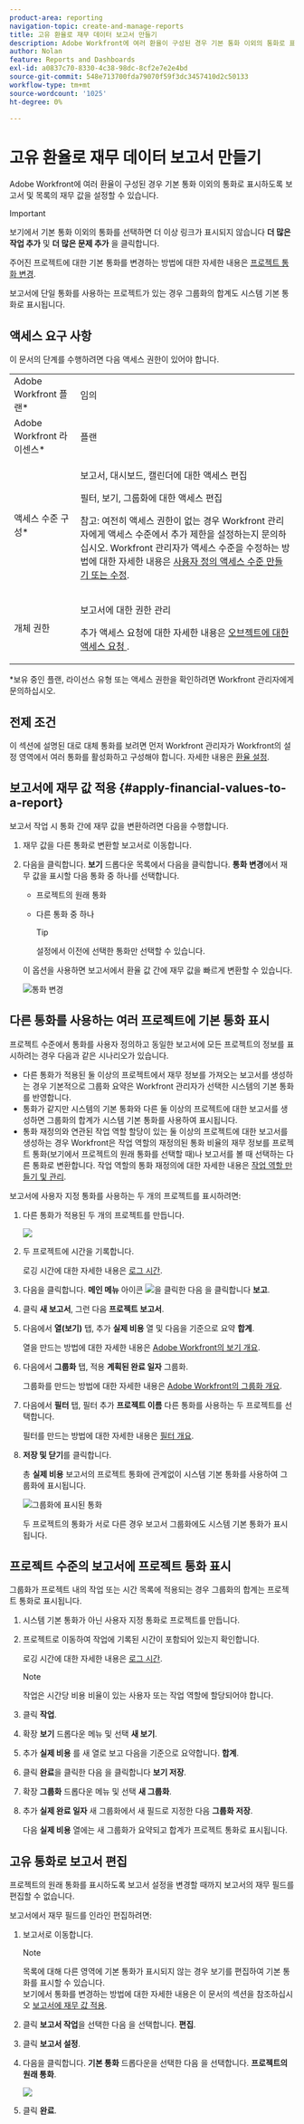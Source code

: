 ```yaml
---
product-area: reporting
navigation-topic: create-and-manage-reports
title: 고유 환율로 재무 데이터 보고서 만들기
description: Adobe Workfront에 여러 환율이 구성된 경우 기본 통화 이외의 통화로 표시하도록 보고서 및 목록의 재무 값을 설정할 수 있습니다.
author: Nolan
feature: Reports and Dashboards
exl-id: a0837c70-8330-4c38-98dc-8cf2e7e2e4bd
source-git-commit: 548e713700fda79070f59f3dc3457410d2c50133
workflow-type: tm+mt
source-wordcount: '1025'
ht-degree: 0%

---
```


# 고유 환율로 재무 데이터 보고서 만들기

Adobe Workfront에 여러 환율이 구성된 경우 기본 통화 이외의 통화로 표시하도록 보고서 및 목록의 재무 값을 설정할 수 있습니다.

>[!IMPORTANT]
>
>보기에서 기본 통화 이외의 통화를 선택하면 더 이상 링크가 표시되지 않습니다 **더 많은 작업 추가** 및 **더 많은 문제 추가** 을 클릭합니다.

주어진 프로젝트에 대한 기본 통화를 변경하는 방법에 대한 자세한 내용은 [프로젝트 통화 변경](../../../manage-work/projects/project-finances/change-project-currency.md).

보고서에 단일 통화를 사용하는 프로젝트가 있는 경우 그룹화의 합계도 시스템 기본 통화로 표시됩니다.

## 액세스 요구 사항

이 문서의 단계를 수행하려면 다음 액세스 권한이 있어야 합니다.

<table style="table-layout:auto"> 
 <col> 
 <col> 
 <tbody> 
  <tr> 
   <td role="rowheader">Adobe Workfront 플랜*</td> 
   <td> <p>임의</p> </td> 
  </tr> 
  <tr> 
   <td role="rowheader">Adobe Workfront 라이센스*</td> 
   <td> <p>플랜 </p> </td> 
  </tr> 
  <tr> 
   <td role="rowheader">액세스 수준 구성*</td> 
   <td> <p>보고서, 대시보드, 캘린더에 대한 액세스 편집</p> <p>필터, 보기, 그룹화에 대한 액세스 편집</p> <p>참고: 여전히 액세스 권한이 없는 경우 Workfront 관리자에게 액세스 수준에서 추가 제한을 설정하는지 문의하십시오. Workfront 관리자가 액세스 수준을 수정하는 방법에 대한 자세한 내용은 <a href="../../../administration-and-setup/add-users/configure-and-grant-access/create-modify-access-levels.md" class="MCXref xref">사용자 정의 액세스 수준 만들기 또는 수정</a>.</p> </td> 
  </tr> 
  <tr> 
   <td role="rowheader">개체 권한</td> 
   <td> <p>보고서에 대한 권한 관리</p> <p>추가 액세스 요청에 대한 자세한 내용은 <a href="../../../workfront-basics/grant-and-request-access-to-objects/request-access.md" class="MCXref xref">오브젝트에 대한 액세스 요청 </a>.</p> </td> 
  </tr> 
 </tbody> 
</table>

&#42;보유 중인 플랜, 라이선스 유형 또는 액세스 권한을 확인하려면 Workfront 관리자에게 문의하십시오.

## 전제 조건

이 섹션에 설명된 대로 대체 통화를 보려면 먼저 Workfront 관리자가 Workfront의 설정 영역에서 여러 통화를 활성화하고 구성해야 합니다. 자세한 내용은 [환율 설정](../../../administration-and-setup/manage-workfront/exchange-rates/set-up-exchange-rates.md).

## 보고서에 재무 값 적용 {#apply-financial-values-to-a-report}

보고서 작업 시 통화 간에 재무 값을 변환하려면 다음을 수행합니다.

1. 재무 값을 다른 통화로 변환할 보고서로 이동합니다.
1. 다음을 클릭합니다. **보기** 드롭다운 목록에서 다음을 클릭합니다. **통화 변경**&#x200B;에서 재무 값을 표시할 다음 통화 중 하나를 선택합니다.

   * 프로젝트의 원래 통화
   * 다른 통화 중 하나

     >[!TIP]
     >
     >설정에서 이전에 선택한 통화만 선택할 수 있습니다.

   이 옵션을 사용하면 보고서에서 환율 값 간에 재무 값을 빠르게 변환할 수 있습니다.

   ![통화 변경](assets/qs-change-currency-2022-350x257.png)

   <!--
   <p data-mc-conditions="QuicksilverOrClassic.Quicksilver,QuicksilverOrClassic.Draft mode">(NOTE: drafted this tip because I think this is confusing; this is in the step above.)</p>
   -->

   <!--
   <note type="tip">
   You can also select the Change Currency option to convert financial values in other lists.
   <br>
   <img src="assets/nwe-change-currency-new-lists-350x219.png" style="width: 350;height: 219;" data-mc-conditions="QuicksilverOrClassic.Quicksilver">
   <br>
   <br>
   </note>
   -->

## 다른 통화를 사용하는 여러 프로젝트에 기본 통화 표시

프로젝트 수준에서 통화를 사용자 정의하고 동일한 보고서에 모든 프로젝트의 정보를 표시하려는 경우 다음과 같은 시나리오가 있습니다.

* 다른 통화가 적용된 둘 이상의 프로젝트에서 재무 정보를 가져오는 보고서를 생성하는 경우 기본적으로 그룹화 요약은 Workfront 관리자가 선택한 시스템의 기본 통화를 반영합니다.
* 통화가 같지만 시스템의 기본 통화와 다른 둘 이상의 프로젝트에 대한 보고서를 생성하면 그룹화의 합계가 시스템 기본 통화를 사용하여 표시됩니다.
* 통화 재정의와 연관된 작업 역할 할당이 있는 둘 이상의 프로젝트에 대한 보고서를 생성하는 경우 Workfront은 작업 역할의 재정의된 통화 비율의 재무 정보를 프로젝트 통화(보기에서 프로젝트의 원래 통화를 선택할 때)나 보고서를 볼 때 선택하는 다른 통화로 변환합니다. 작업 역할의 통화 재정의에 대한 자세한 내용은 [작업 역할 만들기 및 관리](../../../administration-and-setup/set-up-workfront/organizational-setup/create-manage-job-roles.md).

보고서에 사용자 지정 통화를 사용하는 두 개의 프로젝트를 표시하려면:

1. 다른 통화가 적용된 두 개의 프로젝트를 만듭니다.

   ![](assets/qs-currency-350x217.png)

1. 두 프로젝트에 시간을 기록합니다.

   로깅 시간에 대한 자세한 내용은 [로그 시간](../../../timesheets/create-and-manage-timesheets/log-time.md).

1. 다음을 클릭합니다. **메인 메뉴** 아이콘 ![](assets/main-menu-icon.png)을 클릭한 다음 을 클릭합니다 **보고**.
1. 클릭 **새 보고서**, 그런 다음 **프로젝트 보고서**.
1. 다음에서 **열(보기)** 탭, 추가 **실제 비용** 열 및 다음을 기준으로 요약 **합계**.

   열을 만드는 방법에 대한 자세한 내용은 [Adobe Workfront의 보기 개요](../../../reports-and-dashboards/reports/reporting-elements/views-overview.md).

1. 다음에서 **그룹화** 탭, 적용 **계획된 완료 일자** 그룹화.

   그룹화를 만드는 방법에 대한 자세한 내용은 [Adobe Workfront의 그룹화 개요](../../../reports-and-dashboards/reports/reporting-elements/groupings-overview.md).

1. 다음에서 **필터** 탭, 필터 추가 **프로젝트 이름** 다른 통화를 사용하는 두 프로젝트를 선택합니다.

   필터를 만드는 방법에 대한 자세한 내용은 [필터 개요](../../../reports-and-dashboards/reports/reporting-elements/filters-overview.md).

1. **저장 및 닫기**&#x200B;를 클릭합니다.

   총 **실제 비용** 보고서의 프로젝트 통화에 관계없이 시스템 기본 통화를 사용하여 그룹화에 표시됩니다.

   ![그룹화에 표시된 통화](assets/qs-currency-displayed-in-groupings-2022-350x292.png)

   두 프로젝트의 통화가 서로 다른 경우 보고서 그룹화에도 시스템 기본 통화가 표시됩니다.

## 프로젝트 수준의 보고서에 프로젝트 통화 표시

그룹화가 프로젝트 내의 작업 또는 시간 목록에 적용되는 경우 그룹화의 합계는 프로젝트 통화로 표시됩니다.

1. 시스템 기본 통화가 아닌 사용자 지정 통화로 프로젝트를 만듭니다.
1. 프로젝트로 이동하여 작업에 기록된 시간이 포함되어 있는지 확인합니다.

   로깅 시간에 대한 자세한 내용은 [로그 시간](../../../timesheets/create-and-manage-timesheets/log-time.md).

   >[!NOTE]
   >
   >작업은 시간당 비용 비율이 있는 사용자 또는 작업 역할에 할당되어야 합니다.

1. 클릭 **작업**.
1. 확장 **보기** 드롭다운 메뉴 및 선택 **새 보기**.
1. 추가 **실제 비용** 를 새 열로 보고 다음을 기준으로 요약합니다. **합계**.
1. 클릭 **완료**&#x200B;을 클릭한 다음 을 클릭합니다 **보기 저장**.
1. 확장 **그룹화** 드롭다운 메뉴 및 선택 **새 그룹화**.
1. 추가 **실제 완료 일자** 새 그룹화에서 새 필드로 지정한 다음 **그룹화 저장**.

   다음 **실제 비용** 열에는 새 그룹화가 요약되고 합계가 프로젝트 통화로 표시됩니다.

## 고유 통화로 보고서 편집

프로젝트의 원래 통화를 표시하도록 보고서 설정을 변경할 때까지 보고서의 재무 필드를 편집할 수 없습니다.

보고서에서 재무 필드를 인라인 편집하려면:

1. 보고서로 이동합니다.

   >[!NOTE]
   >
   >목록에 대해 다른 영역에 기본 통화가 표시되지 않는 경우 보기를 편집하여 기본 통화를 표시할 수 있습니다.\
   >보기에서 통화를 변경하는 방법에 대한 자세한 내용은 이 문서의 섹션을 참조하십시오 [보고서에 재무 값 적용](#apply-financial-values-to-a-report).

1. 클릭 **보고서 작업**&#x200B;을 선택한 다음 을 선택합니다. **편집**.
1. 클릭 **보고서 설정**.
1. 다음을 클릭합니다. **기본 통화** 드롭다운을 선택한 다음 을 선택합니다. **프로젝트의 원래 통화**.

   ![](assets/qs-report-settings-default-currency-350x370.png)

1. 클릭 **완료**.
